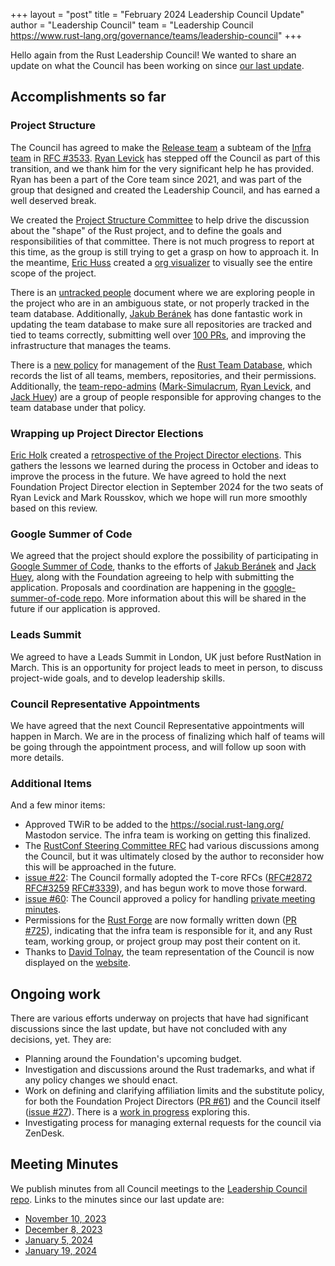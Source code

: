 +++
layout = "post"
title = "February 2024 Leadership Council Update"
author = "Leadership Council"
team = "Leadership Council <https://www.rust-lang.org/governance/teams/leadership-council>"
+++

Hello again from the Rust Leadership Council!
We wanted to share an update on what the Council has been working on since [our last update][update].

[update]: https://blog.rust-lang.org/inside-rust/2023/11/13/leadership-council-update.html

## Accomplishments so far

### Project Structure

The Council has agreed to make the [Release team] a subteam of the [Infra team] in [RFC #3533].
[Ryan Levick] has stepped off the Council as part of this transition, and we thank him for the very significant help he has provided.
Ryan has been a part of the Core team since 2021, and was part of the group that designed and created the Leadership Council, and has earned a well deserved break.

[Release team]: https://www.rust-lang.org/governance/teams/infra#Release%20team
[Infra team]: https://www.rust-lang.org/governance/teams/infra
[RFC #3533]: https://rust-lang.github.io/rfcs/3533-combine-infra-and-release-teams.html
[Ryan Levick]: https://github.com/rylev

We created the [Project Structure Committee] to help drive the discussion about the "shape" of the Rust project, and to define the goals and responsibilities of that committee.
There is not much progress to report at this time, as the group is still trying to get a grasp on how to approach it.
In the meantime, [Eric Huss] created a [org visualizer] to visually see the entire scope of the project.

There is an [untracked people] document where we are exploring people in the project who are in an ambiguous state, or not properly tracked in the team database.
Additionally, [Jakub Beránek] has done fantastic work in updating the team database to make sure all repositories are tracked and tied to teams correctly, submitting well over [100 PRs][kobzol-prs], and improving the infrastructure that manages the teams.

[untracked people]: https://hackmd.io/@rust-leadership-council/Bk6ge9Xu6
[Eric Huss]: https://github.com/ehuss
[Project Structure Committee]: https://github.com/rust-lang/leadership-council/blob/main/committees/project-structure.md
[org visualizer]: https://ehuss.github.io/org-chart/org-chart.html
[kobzol-prs]: https://github.com/rust-lang/team/pulls?q=is%3Apr+is%3Aclosed

There is a [new policy][team-policy] for management of the [Rust Team Database], which records the list of all teams, members, repositories, and their permissions.
Additionally, the [team-repo-admins] ([Mark-Simulacrum], [Ryan Levick], and [Jack Huey]) are a group of people responsible for approving changes to the team database under that policy.

[team-repo-admins]: https://github.com/rust-lang/team/blob/master/teams/team-repo-admins.toml
[Mark-Simulacrum]: https://github.com/Mark-Simulacrum
[Ryan Levick]: https://github.com/rylev
[Jack Huey]: https://github.com/jackh726
[Rust Team Database]: https://github.com/rust-lang/team
[team-policy]: https://github.com/rust-lang/rust-forge/pull/707

### Wrapping up Project Director Elections

[Eric Holk][eholk] created a [retrospective of the Project Director elections][retro].
This gathers the lessons we learned during the process in October and ideas to improve the process in the future.
We have agreed to hold the next Foundation Project Director election in September 2024 for the two seats of Ryan Levick and Mark Rousskov, which we hope will run more smoothly based on this review.

[eholk]: https://github.com/eholk
[retro]: https://github.com/rust-lang/leadership-council/blob/main/reports/project-director-elections/2023-project-director-elections-retrospective.md

### Google Summer of Code

We agreed that the project should explore the possibility of participating in [Google Summer of Code][gsoc], thanks to the efforts of [Jakub Beránek] and [Jack Huey], along with the Foundation agreeing to help with submitting the application.
Proposals and coordination are happening in the [google-summer-of-code repo][gsoc-repo].
More information about this will be shared in the future if our application is approved.

[gsoc]: https://summerofcode.withgoogle.com/
[gsoc-repo]: https://github.com/rust-lang/google-summer-of-code
[Jakub Beránek]: https://github.com/kobzol
[Jack Huey]: https://github.com/jackh726

### Leads Summit

We agreed to have a Leads Summit in London, UK just before RustNation in March.
This is an opportunity for project leads to meet in person, to discuss project-wide goals, and to develop leadership skills.

### Council Representative Appointments

We have agreed that the next Council Representative appointments will happen in March.
We are in the process of finalizing which half of teams will be going through the appointment process, and will follow up soon with more details.

### Additional Items

And a few minor items:

* Approved TWiR to be added to the <https://social.rust-lang.org/> Mastodon service. The infra team is working on getting this finalized.
* The [RustConf Steering Committee RFC][rfc-3549] had various discussions among the Council, but it was ultimately closed by the author to reconsider how this will be approached in the future.
* [issue #22][issue-22]: The Council formally adopted the T-core RFCs ([RFC#2872] [RFC#3259] [RFC#3339]), and has begun work to move those forward.
* [issue #60][issue-60]: The Council approved a policy for handling [private meeting minutes].
* Permissions for the [Rust Forge] are now formally written down ([PR #725][forge-725]), indicating that the infra team is responsible for it, and any Rust team, working group, or project group may post their content on it.
* Thanks to [David Tolnay], the team representation of the Council is now displayed on the [website][lc-gov].

[Rust Forge]: https://forge.rust-lang.org/
[forge-725]: https://github.com/rust-lang/rust-forge/pull/725
[rfc-3549]: https://github.com/rust-lang/rfcs/pull/3549
[issue-22]: https://github.com/rust-lang/leadership-council/issues/22
[issue-60]: https://github.com/rust-lang/leadership-council/issues/60
[RFC#3339]: https://github.com/rust-lang/rfcs/pull/3339
[RFC#3259]: https://github.com/rust-lang/rfcs/pull/3259
[RFC#2872]: https://github.com/rust-lang/rfcs/pull/2872
[private meeting minutes]: https://github.com/rust-lang/leadership-council/blob/main/procedures/synchronous-meetings.md#private-minutes
[lc-gov]: https://www.rust-lang.org/governance/teams/leadership-council
[David Tolnay]: https://github.com/dtolnay

## Ongoing work

There are various efforts underway on projects that have had significant discussions since the last update, but have not concluded with any decisions, yet.
They are:

* Planning around the Foundation's upcoming budget.
* Investigation and discussions around the Rust trademarks, and what if any policy changes we should enact.
* Work on defining and clarifying affiliation limits and the substitute policy, for both the Foundation Project Directors ([PR #61]) and the Council itself ([issue #27]).
  There is a [work in progress][affiliation-limits] exploring this.
* Investigating process for managing external requests for the council via ZenDesk.

[affiliation-limits]: https://hackmd.io/@rust-leadership-council/BJMOxfP5p
[PR #61]: https://github.com/rust-lang/leadership-council/pull/61
[issue #27]: https://github.com/rust-lang/leadership-council/issues/27

## Meeting Minutes

We publish minutes from all Council meetings to the [Leadership Council repo][minutes].
Links to the minutes since our last update are:

* [November 10, 2023](https://github.com/rust-lang/leadership-council/blob/main/minutes/sync-meeting/2023-11-10.md)
* [December 8, 2023](https://github.com/rust-lang/leadership-council/blob/main/minutes/sync-meeting/2023-12-08.md)
* [January 5, 2024](https://github.com/rust-lang/leadership-council/blob/main/minutes/sync-meeting/2024-01-05.md)
* [January 19, 2024](https://github.com/rust-lang/leadership-council/blob/main/minutes/sync-meeting/2024-01-19.md)

[minutes]: https://github.com/rust-lang/leadership-council/tree/main/minutes
